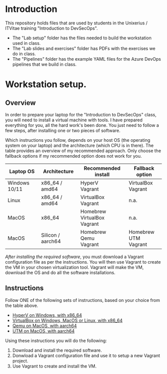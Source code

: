 # Introduction

This repository holds files that are used by students in the Unixerius / ITVitae training "Introduction to DevSecOps". 

* The "Lab setup" folder has the files needed to build the workstation used in class.
* The "Lab slides and exercises" folder has PDFs with the exercises we do in class.
* The "Pipelines" folder has the example YAML files for the Azure DevOps pipelines that we build in class.


# Workstation setup.

## Overview

In order to prepare your laptop for the "Introduction to DevSecOps" class, you will need to install a virtual machine with tools. I have prepared everything for you, all the hard work's been done. You just need to follow a few steps, after installing one or two pieces of software. 

Which instructions you follow, depends on your host OS (the operating system on your laptop) and the architecture (which CPU is in there). The table provides an overview of my recommended approach. Only choose the fallback options if my recommended option does not work for you.

| Laptop OS     | Architecture      | Recommended install                   | Fallback option                |
| ------------- | ----------------- | ------------------------------------- | ------------------------------ |
| Windows 10/11 | x86_64 / amd64    | HyperV<br />Vagrant                   | VirtualBox<br />Vagrant        |
| Linux         | x86_64 / amd64    | VirtualBox<br />Vagrant               | n.a.                           |
| MacOS         | x86_64            | Homebrew<br />VirtualBox<br />Vagrant | n.a.                           |
| MacOS         | Silicon / aarch64 | Homebrew<br />Qemu<br />Vagrant       | Homebrew<br />UTM<br />Vagrant |

*After installing the required software*, you must download a Vagrant configuration file as per the instructions. You will then use Vagrant to create the VM in your chosen virtualization tool. Vagrant will make the VM, download the OS and do all the software installations.


## Instructions

Follow ONE of the following sets of instructions, based on your choice from the table above.

* [HyperV on Windows, with x86_64](https://github.com/unixerius/DSO/blob/readme-july/Lab%20setup/HyperV-instructions.md)
* [VirtualBox on Windows, MacOS or Linux, with x86_64](https://github.com/unixerius/DSO/blob/readme-july/Lab%20setup/VirtualBox-instructions.md)
* [Qemu on MacOS, with aarch64](https://github.com/unixerius/DSO/blob/readme-july/Lab%20setup/Qemu-instructions.md)
* [UTM on MacOS, with aarch64](https://github.com/unixerius/DSO/blob/readme-july/Lab%20setup/UTM-instructions.md)

Using these instructions you will do the following:

1. Download and install the required software.
2. Donwload a Vagrant configuration file and use it to setup a new Vagrant project.
3. Use Vagrant to create and install the VM.


